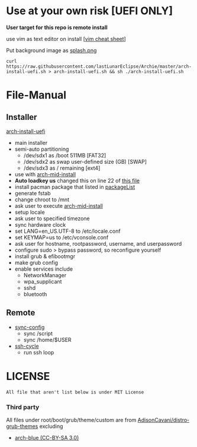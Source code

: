 # Use at your own risk [UEFI ONLY]
**User target for this repo is remote install**

use vim as text editor on install
[[vim cheat sheet](https://github.com/gibbok/vim-cheat-sheet)]

Put background image as [splash.png](./root/boot/grub/themes/custom)

`curl https://raw.githubusercontent.com/lastLunarEclipse/Archie/master/arch-install-uefi.sh > arch-install-uefi.sh && sh ./arch-install-uefi.sh`
# File-Manual
## Installer
[arch-install-uefi](./arch-install-uefi.sh)
   - main installer
   - semi-auto partitioning
      - /dev/sdx1 as /boot 511MB [FAT32]
      - /dev/sdx2 as swap user-defined size (GB) [SWAP]
      - /dev/sdx3 as / remaining [ext4]
   - use with [arch-mid-install](./arch-mid-install.sh)
   - **Auto loadkey us** changed this on line 22 of [this file](./arch-install-uefi.sh)
   - install pacman package that listed in [packageList](./packageList)
   - generate fstab
   - change chroot to /mnt
   - ask user to execute [arch-mid-install](./arch-mid-install.sh)
   - setup locale
   - ask user to specified timezone
   - sync hardware clock
   - set LANG=en_US.UTF-8 to /etc/locale.conf
   - set KEYMAP=us to /etc/vconsole.conf
   - ask user for hostname, rootpassword, username, and userpassword
   - configure sudo > bypass password, so reconfigure yourself 
   - install grub & efibootmgr
   - make grub config
   - enable services include
      - NetworkManager
      - wpa_supplicant
      - sshd
      - bluetooth

## Remote
 - [sync-config](./sync-config.sh)  
    - sync /script
    - sync /home/$USER
 - [ssh-cycle](./ssh-cycle.sh)
    - run ssh loop
# LICENSE
`All file that aren't list below is under MIT License`
### Third party
All files under root/boot/grub/theme/custom are from [AdisonCavani/distro-grub-themes](https://github.com/AdisonCavani/distro-grub-themes) excluding
 - [arch-blue (CC-BY-SA 3.0)](https://upload.wikimedia.org/wikipedia/commons/thumb/a/a5/Archlinux-icon-crystal-64.svg/240px-Archlinux-icon-crystal-64.svg.png)
